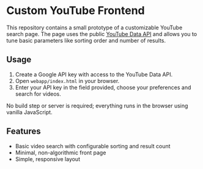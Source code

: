 # Custom YouTube Frontend

This repository contains a small prototype of a customizable YouTube search page. The page uses the public [YouTube Data API](https://developers.google.com/youtube/v3) and allows you to tune basic parameters like sorting order and number of results.

## Usage

1. Create a Google API key with access to the YouTube Data API.
2. Open `webapp/index.html` in your browser.
3. Enter your API key in the field provided, choose your preferences and search for videos.

No build step or server is required; everything runs in the browser using vanilla JavaScript.

## Features

- Basic video search with configurable sorting and result count
- Minimal, non-algorithmic front page
- Simple, responsive layout
